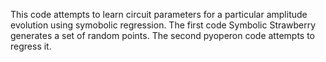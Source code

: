 This code attempts to learn circuit parameters for a particular amplitude evolution using symobolic regression. The first code Symbolic Strawberry generates a set of random points. The second pyoperon code attempts to regress it. 

